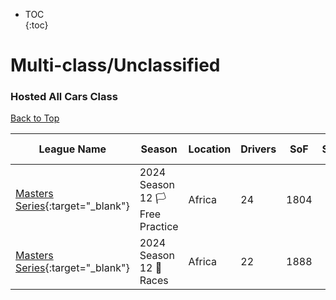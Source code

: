 * TOC  
{:toc}

# Multi-class/Unclassified

### Hosted All Cars Class

[Back to Top](#)  

| League Name | Season | Location | Drivers | SoF | Setup | Upcoming Race | New York | London | Sydney |
|-----------------------------------------------------------------------------------------------------------|-------------------------------|--------|-------|----|-----|-------------|--------|------|------|
|[Masters Series](https://members.iracing.com/membersite/member/LeagueView.do?league=5539){:target="_blank"} |2024 Season 12 🏳️ Free Practice |Africa |24 |1804 | | | | | |
|[Masters Series](https://members.iracing.com/membersite/member/LeagueView.do?league=5539){:target="_blank"} |2024 Season 12 🏁 Races |Africa |22 |1888 | | | | | |

